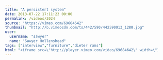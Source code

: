 ```yaml
---
title: "A persistent system"
date: 2013-07-22 17:11:23 00:00
permalink: /videos/2024
source: "https://vimeo.com/69684642"
thumbnail: "http://b.vimeocdn.com/ts/442/590/442590013_1280.jpg"
user:
  username: "sawyer"
  name: "Sawyer Hollenshead"
tags: ["interview","furniture","dieter rams"]
html: "<iframe src=\"http://player.vimeo.com/video/69684642\" width=\"1280\" height=\"720\" frameborder=\"0\" webkitAllowFullScreen mozallowfullscreen allowFullScreen></iframe>"
---
```


